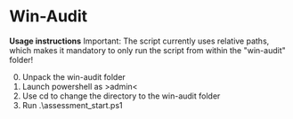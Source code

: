 # Win-Audit

**Usage instructions**
Important: The script currently uses relative paths, which makes it mandatory to only run the script from within the "win-audit" folder!

0. Unpack the win-audit folder
1. Launch powershell as >admin<
2. Use cd to change the directory to the win-audit folder
3. Run .\assessment_start.ps1 
